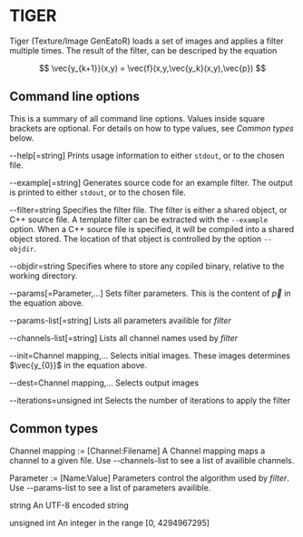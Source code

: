 TIGER
=====
Tiger (Texture/Image GenEatoR) loads a set of images and applies a filter multiple times. The result of the filter, can be descriped by the equation

$$
    \vec{y_{k+1}}(x,y) = \vec{f}(x,y,\vec{y_k}(x,y),\vec{p})
$$



Command line options
--------------------

This is a summary of all command line options. Values inside square brackets are optional. For details on how to type values, see *Common types* below.

--help[=string]
    Prints usage information to either `stdout`, or to the chosen file.

--example[=string]
    Generates source code for an example filter. The output is printed to either `stdout`, or to the chosen file.

--filter=string
    Specifies the filter file. The filter is either a shared object, or C++ source file. A template filter can be extracted with the `--example` option. When a C++ source file is specified, it will be compiled into a shared object stored. The location of that object is controlled by the option `--objdir`.

--objdir=string
    Specifies where to store any copiled binary, relative to the working directory.

--params[=Parameter,...]
    Sets filter parameters. This is the content of $\vec{p}$ in the equation above.

--params-list[=string]
    Lists all parameters availible for *filter*

--channels-list[=string]
    Lists all channel names used by *filter*

--init=Channel mapping,...
    Selects initial images. These images determines $\vec{y_{0}}$ in the equation above.

--dest=Channel mapping,...
    Selects output images

--iterations=unsigned int
    Selects the number of iterations to apply the filter


Common types
------------

Channel mapping := [Channel:Filename]
    A Channel mapping maps a channel to a given file. Use --channels-list to see a list of availible channels.

Parameter := [Name:Value]
    Parameters control the algorithm used by *filter*. Use --params-list to see a list of parameters availible.

string
    An UTF-8 encoded string

unsigned int
    An integer in the range [0, 4294967295]
